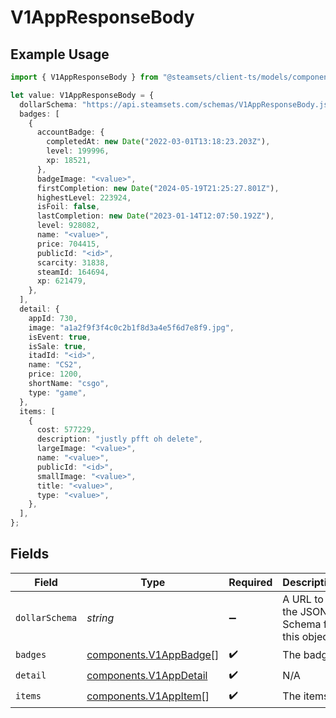 # V1AppResponseBody

## Example Usage

```typescript
import { V1AppResponseBody } from "@steamsets/client-ts/models/components";

let value: V1AppResponseBody = {
  dollarSchema: "https://api.steamsets.com/schemas/V1AppResponseBody.json",
  badges: [
    {
      accountBadge: {
        completedAt: new Date("2022-03-01T13:18:23.203Z"),
        level: 199996,
        xp: 18521,
      },
      badgeImage: "<value>",
      firstCompletion: new Date("2024-05-19T21:25:27.801Z"),
      highestLevel: 223924,
      isFoil: false,
      lastCompletion: new Date("2023-01-14T12:07:50.192Z"),
      level: 928082,
      name: "<value>",
      price: 704415,
      publicId: "<id>",
      scarcity: 31838,
      steamId: 164694,
      xp: 621479,
    },
  ],
  detail: {
    appId: 730,
    image: "a1a2f9f3f4c0c2b1f8d3a4e5f6d7e8f9.jpg",
    isEvent: true,
    isSale: true,
    itadId: "<id>",
    name: "CS2",
    price: 1200,
    shortName: "csgo",
    type: "game",
  },
  items: [
    {
      cost: 577229,
      description: "justly pfft oh delete",
      largeImage: "<value>",
      name: "<value>",
      publicId: "<id>",
      smallImage: "<value>",
      title: "<value>",
      type: "<value>",
    },
  ],
};
```

## Fields

| Field                                                            | Type                                                             | Required                                                         | Description                                                      | Example                                                          |
| ---------------------------------------------------------------- | ---------------------------------------------------------------- | ---------------------------------------------------------------- | ---------------------------------------------------------------- | ---------------------------------------------------------------- |
| `dollarSchema`                                                   | *string*                                                         | :heavy_minus_sign:                                               | A URL to the JSON Schema for this object.                        | https://api.steamsets.com/schemas/V1AppResponseBody.json         |
| `badges`                                                         | [components.V1AppBadge](../../models/components/v1appbadge.md)[] | :heavy_check_mark:                                               | The badges                                                       |                                                                  |
| `detail`                                                         | [components.V1AppDetail](../../models/components/v1appdetail.md) | :heavy_check_mark:                                               | N/A                                                              |                                                                  |
| `items`                                                          | [components.V1AppItem](../../models/components/v1appitem.md)[]   | :heavy_check_mark:                                               | The items                                                        |                                                                  |
